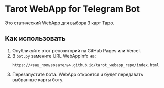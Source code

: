 # Tarot WebApp for Telegram Bot

Это статический WebApp для выбора 3 карт Таро.

## Как использовать

1. Опубликуйте этот репозиторий на GitHub Pages или Vercel.
2. В `bot.py` замените URL WebAppInfo на:
   ```
   https://<ваш_пользователь>.github.io/tarot_webapp_repo/index.html
   ```
3. Перезапустите бота. WebApp откроется и будет передавать выбранные карты боту.
